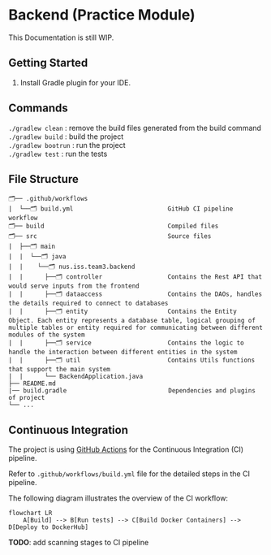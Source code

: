 # Backend (Practice Module)


This Documentation is still WIP.

## Getting Started
1. Install Gradle plugin for your IDE.

## Commands
`./gradlew clean` : remove the build files generated from the build command  
`./gradlew build` : build the project  
`./gradlew bootrun` : run the project  
`./gradlew test` : run the tests 


## File Structure

```
🗂️── .github/workflows     
|  └──🗂️ build.yml                          GitHub CI pipeline workflow  
🗂️── build                                  Compiled files
🗂️── src                                    Source files
|  ├──🗂️ main               
|  |  └──🗂️ java               
|  |    └──🗂️ nus.iss.team3.backend
|  |      ├──🗂️ controller                  Contains the Rest API that would serve inputs from the frontend      
|  |      ├──🗂️ dataaccess                  Contains the DAOs, handles the details required to connect to databases
|  |      ├──🗂️ entity                      Contains the Entity Object. Each entity represents a database table, logical grouping of multiple tables or entity required for communicating between different modules of the system 
|  |      ├──🗂️ service                     Contains the logic to handle the interaction between different entities in the system
|  |      ├──🗂️ util                        Contains Utils functions that support the main system
|  |      └── BackendApplication.java              
├── README.md
|── build.gradle                            Dependencies and plugins of project       
└── ...
```

## Continuous Integration

The project is using [GitHub Actions](https://docs.github.com/en/actions) for the Continuous Integration (CI) pipeline. 

Refer to `.github/workflows/build.yml` file for the detailed steps in the CI pipeline.

The following diagram illustrates the overview of the CI workflow:

```mermaid
flowchart LR
    A[Build] --> B[Run tests] --> C[Build Docker Containers] --> D[Deploy to DockerHub]  
```

**TODO**: add scanning stages to CI pipeline